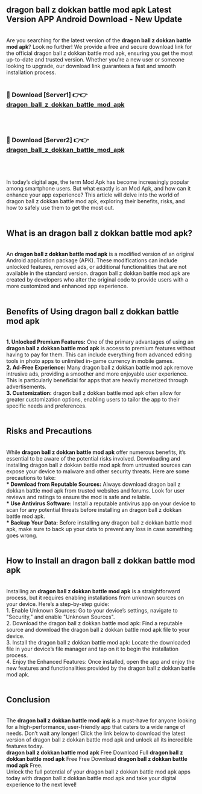 ## dragon ball z dokkan battle mod apk Latest Version APP Android Download - New Update
<br>
Are you searching for the latest version of the <strong>dragon ball z dokkan battle mod apk</strong>? Look no further! We provide a free and secure download link for the official dragon ball z dokkan battle mod apk, ensuring you get the most up-to-date and trusted version. Whether you're a new user or someone looking to upgrade, our download link guarantees a fast and smooth installation process.
<br>
<br>
<h3>🔴 Download [Server1] 👉👉 <a href="https://modyolo.store/dragon+ball+z+dokkan+battle+mod+apk">dragon_ball_z_dokkan_battle_mod_apk</a></h3><br>
<br>
<h3>🔴 Download [Server2] 👉👉 <a href="https://modyolo.store/dragon+ball+z+dokkan+battle+mod+apk">dragon_ball_z_dokkan_battle_mod_apk</a></h3><br>
<br>
<br>
In today’s digital age, the term Mod Apk has become increasingly popular among smartphone users. But what exactly is an Mod Apk, and how can it enhance your app experience? This article will delve into the world of dragon ball z dokkan battle mod apk, exploring their benefits, risks, and how to safely use them to get the most out.
<br>
<br>
<h2>What is an dragon ball z dokkan battle mod apk?</h2>
<br>
An <strong>dragon ball z dokkan battle mod apk</strong> is a modified version of an original Android application package (APK). These modifications can include unlocked features, removed ads, or additional functionalities that are not available in the standard version. dragon ball z dokkan battle mod apk are created by developers who alter the original code to provide users with a more customized and enhanced app experience.
<br>
<br>
<h2>Benefits of Using dragon ball z dokkan battle mod apk</h2>
<br>
<strong> 1. Unlocked Premium Features:</strong> One of the primary advantages of using an <strong>dragon ball z dokkan battle mod apk</strong> is access to premium features without having to pay for them. This can include everything from advanced editing tools in photo apps to unlimited in-game currency in mobile games.
<br>
<strong> 2. Ad-Free Experience:</strong> Many dragon ball z dokkan battle mod apk remove intrusive ads, providing a smoother and more enjoyable user experience. This is particularly beneficial for apps that are heavily monetized through advertisements.
<br>
<strong> 3. Customization:</strong> dragon ball z dokkan battle mod apk often allow for greater customization options, enabling users to tailor the app to their specific needs and preferences.
<br>
<br>
<h2>Risks and Precautions</h2>
<br>
While <strong>dragon ball z dokkan battle mod apk</strong> offer numerous benefits, it’s essential to be aware of the potential risks involved. Downloading and installing dragon ball z dokkan battle mod apk from untrusted sources can expose your device to malware and other security threats. Here are some precautions to take:
<br>
<strong> * Download from Reputable Sources:</strong> Always download dragon ball z dokkan battle mod apk from trusted websites and forums. Look for user reviews and ratings to ensure the mod is safe and reliable.
<br>
<strong> * Use Antivirus Software:</strong> Install a reputable antivirus app on your device to scan for any potential threats before installing an dragon ball z dokkan battle mod apk.
<br>
<strong> * Backup Your Data:</strong> Before installing any dragon ball z dokkan battle mod apk, make sure to back up your data to prevent any loss in case something goes wrong.
<br>
<br>
<h2>How to Install an dragon ball z dokkan battle mod apk</h2>
<br>
Installing an <strong>dragon ball z dokkan battle mod apk</strong> is a straightforward process, but it requires enabling installations from unknown sources on your device. Here’s a step-by-step guide:
<br>
 1. Enable Unknown Sources: Go to your device’s settings, navigate to "Security," and enable "Unknown Sources".
<br>
 2. Download the dragon ball z dokkan battle mod apk: Find a reputable source and download the dragon ball z dokkan battle mod apk file to your device.
<br>
 3. Install the dragon ball z dokkan battle mod apk: Locate the downloaded file in your device’s file manager and tap on it to begin the installation process.
<br>
 4. Enjoy the Enhanced Features: Once installed, open the app and enjoy the new features and functionalities provided by the dragon ball z dokkan battle mod apk.
<br>
<br>
<h2><strong>Conclusion</strong></h2>
<br>
The <strong>dragon ball z dokkan battle mod apk</strong> is a must-have for anyone looking for a high-performance, user-friendly app that caters to a wide range of needs. Don’t wait any longer! Click the link below to download the latest version of dragon ball z dokkan battle mod apk and unlock all its incredible features today.
<br>
<strong>dragon ball z dokkan battle mod apk</strong> Free Download Full <strong>dragon ball z dokkan battle mod apk</strong> Free Free Download <strong>dragon ball z dokkan battle mod apk</strong> Free.
<br>
Unlock the full potential of your dragon ball z dokkan battle mod apk apps today with dragon ball z dokkan battle mod apk and take your digital experience to the next level!